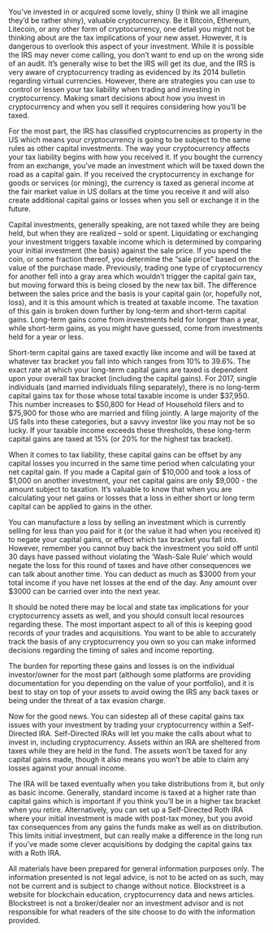 You’ve invested in or acquired some lovely, shiny (I think we all imagine they’d be rather shiny), valuable cryptocurrency. Be it Bitcoin, Ethereum, Litecoin, or any other form of cryptocurrency, one detail you might not be thinking about are the tax implications of your new asset. However, it is dangerous to overlook this aspect of your investment. While it is possible the IRS may never come calling, you don’t want to end up on the wrong side of an audit. It’s generally wise to bet the IRS will get its due, and the IRS is very aware of cryptocurrency trading as evidenced by its 2014 bulletin regarding virtual currencies. However, there are strategies you can use to control or lessen your tax liability when trading and investing in cryptocurrency. Making smart decisions about how you invest in cryptocurrency and when you sell it requires considering how you’ll be taxed. 
	
For the most part, the IRS has classified cryptocurrencies as property in the US which means your cryptocurrency is going to be subject to the same rules as other capital investments.  The way your cryptocurrency affects your tax liability begins with how you received it. If you bought the currency from an exchange, you’ve made an investment which will be taxed down the road as a capital gain. If you received the cryptocurrency in exchange for goods or services (or mining), the currency is taxed as general income at the fair market value in US dollars at the time you receive it and will also create additional capital gains or losses when you sell or exchange it in the future.

Capital investments, generally speaking, are not taxed while they are being held, but when they are realized – sold or spent. Liquidating or exchanging your investment triggers taxable income which is determined by comparing your initial investment (the basis) against the sale price. If you spend the coin, or some fraction thereof, you determine the “sale price” based on the value of the purchase made. Previously, trading one type of cryptocurrency for another fell into a gray area which wouldn’t trigger the capital gain tax, but moving forward this is being closed by the new tax bill. The difference between the sales price and the basis is your capital gain (or, hopefully not, loss), and it is this amount which is treated at taxable income.  The taxation of this gain is broken down further by long-term and short-term capital gains. Long-term gains come from investments held for longer than a year, while short-term gains, as you might have guessed, come from investments held for a year or less.

Short-term capital gains are taxed exactly like income and will be taxed at whatever tax bracket you fall into which ranges from 10% to 39.6%. The exact rate at which your long-term capital gains are taxed is dependent upon your overall tax bracket (including the capital gains).  For 2017, single individuals (and married individuals filing separately), there is no long-term capital gains tax for those whose total taxable income is under $37,950. This number increases to $50,800 for Head of Household filers and to $75,900 for those who are married and filing jointly. A large majority of the US falls into these categories, but a savvy investor like you may not be so lucky. If your taxable income exceeds these thresholds, these long-term capital gains are taxed at 15% (or 20% for the highest tax bracket). 

When it comes to tax liability, these capital gains can be offset by any capital losses you incurred in the same time period when calculating your net capital gain. If you made a Capital gain of $10,000 and took a loss of $1,000 on another investment, your net capital gains are only $9,000 - the amount subject to taxation. It’s valuable to know that when you are calculating your net gains or losses that a loss in either short or long term capital can be applied to gains in the other.

You can manufacture a loss by selling an investment which is currently selling for less than you paid for it (or the value it had when you received it) to negate your capital gains, or effect which tax bracket you fall into. However, remember you cannot buy back the investment you sold off until 30 days have passed without violating the ‘Wash-Sale Rule’ which would negate the loss for this round of taxes and have other consequences we can talk about another time. You can deduct as much as $3000 from your total income if you have net losses at the end of the day. Any amount over $3000 can be carried over into the next year.

It should be noted there may be local and state tax implications for your cryptocurrency assets as well, and you should consult local resources regarding these. The most important aspect to all of this is keeping good records of your trades and acquisitions. You want to be able to accurately track the basis of any cryptocurrency you own so you can make informed decisions regarding the timing of sales and income reporting.

The burden for reporting these gains and losses is on the individual investor/owner for the most part (although some platforms are providing documentation for you depending on the value of your portfolio), and it is best to stay on top of your assets to avoid owing the IRS any back taxes or being under the threat of a tax evasion charge.

Now for the good news. You can sidestep all of these capital gains tax issues with your investment by trading your cryptocurrency within a Self-Directed IRA. Self-Directed IRAs will let you make the calls about what to invest in, including cryptocurrency.  Assets within an IRA are sheltered from taxes while they are held in the fund. The assets won’t be taxed for any capital gains made, though it also means you won’t be able to claim any losses against your annual income. 

The IRA will be taxed eventually when you take distributions from it, but only as basic income. Generally, standard income is taxed at a higher rate than capital gains which is important if you think you’ll be in a higher tax bracket when you retire. Alternatively, you can set up a Self-Directed Roth IRA where your initial investment is made with post-tax money, but you avoid tax consequences from any gains the funds make as well as on distribution. This limits initial investment, but can really make a difference in the long run if you’ve made some clever acquisitions by dodging the capital gains tax with a Roth IRA.

All materials have been prepared for general information purposes only. The information presented is not legal advice, is not to be acted on as such, may not be current and is subject to change without notice. Blockstreet is a website for blockchain education, cryptocurrency data and news articles. Blockstreet is not a broker/dealer nor an investment advisor and is not responsible for what readers of the site choose to do with the information provided.
